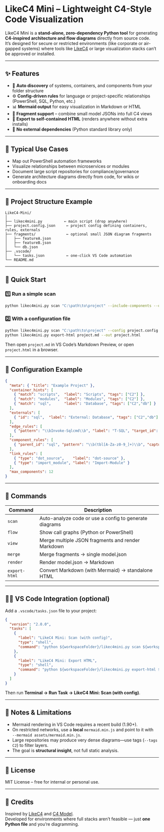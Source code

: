 # LikeC4 Mini – Lightweight C4-Style Code Visualization

LikeC4 Mini is a **stand-alone, zero-dependency Python tool** for generating **C4-inspired architecture and flow diagrams** directly from source code.  
It’s designed for secure or restricted environments (like corporate or air-gapped systems) where tools like [LikeC4](https://github.com/likec4/likec4) or large visualization stacks can’t be approved or installed.

---

## ✨ Features

- 🧠 **Auto discovery** of systems, containers, and components from your folder structure  
- ⚙️ **Config-driven rules** for language or project-specific relationships (PowerShell, SQL, Python, etc.)  
- 📊 **Mermaid output** for easy visualization in Markdown or HTML  
- 🔁 **Fragment support** – combine small model JSONs into full C4 views  
- 📄 **Export to self-contained HTML** (renders anywhere without extra installs)  
- 💬 **No external dependencies** (Python standard library only)

---

## 🧩 Typical Use Cases

- Map out PowerShell automation frameworks  
- Visualize relationships between microservices or modules  
- Document large script repositories for compliance/governance  
- Generate architecture diagrams directly from code, for wikis or onboarding docs

---

## 🧱 Project Structure Example

```
LikeC4-Mini/
│
├── likec4mini.py          ← main script (drop anywhere)
├── project.config.json     ← project config defining containers, rules, externals
├── fragments/              ← optional small JSON diagram fragments
│   ├── featureA.json
│   ├── featureB.json
│   └── db.json
├── .vscode/
│   └── tasks.json          ← one-click VS Code automation
└── README.md
```

---

## 🚀 Quick Start

### 1️⃣ Run a simple scan
```bash
python likec4mini.py scan "C:\path\to\project" --include-components --out diagrams.md
```

### 2️⃣ With a configuration file
```bash
python likec4mini.py scan "C:\path\to\project" --config project.config.json --include-components --out project.md
python likec4mini.py export-html project.md --out project.html
```
Then open `project.md` in VS Code’s Markdown Preview, or open `project.html` in a browser.

---

## 🧰 Configuration Example

```json
{
  "meta": { "title": "Example Project" },
  "container_hints": [
    { "match": "scripts",  "label": "Scripts", "tags": ["C2"] },
    { "match": "modules",  "label": "Modules", "tags": ["C2"] },
    { "match": "sql",      "label": "Database", "tags": ["C2","db"] }
  ],
  "externals": [
    { "id": "sql",  "label": "External: Database", "tags": ["C2","db"] }
  ],
  "edge_rules": [
    { "pattern": "\\bInvoke-Sqlcmd\\b", "label": "T-SQL", "target_id": "sql", "tags": ["db"], "file_exts": [".ps1", ".psm1"] }
  ],
  "component_rules": [
    { "parent_id": "sql", "pattern": "\\b(tbl[A-Za-z0-9_]+)\\b", "capture_group": 1, "max": 25, "tags": ["db"] }
  ],
  "link_rules": [
    { "type": "dot_source",    "label": "dot-source" },
    { "type": "import_module", "label": "Import-Module" }
  ],
  "max_components": 12
}
```

---

## 🧮 Commands

| Command | Description |
|----------|--------------|
| `scan` | Auto-analyze code or use a config to generate diagrams |
| `flow` | Show call graphs (Python or PowerShell) |
| `view` | Merge multiple JSON fragments and render Markdown |
| `merge` | Merge fragments → single model.json |
| `render` | Render model.json → Markdown |
| `export-html` | Convert Markdown (with Mermaid) → standalone HTML |

---

## 🧑‍💻 VS Code Integration (optional)

Add a `.vscode/tasks.json` file to your project:

```json
{
  "version": "2.0.0",
  "tasks": [
    {
      "label": "LikeC4 Mini: Scan (with config)",
      "type": "shell",
      "command": "python ${workspaceFolder}/likec4mini.py scan ${workspaceFolder} --config ${workspaceFolder}/project.config.json --include-components --out project.md"
    },
    {
      "label": "LikeC4 Mini: Export HTML",
      "type": "shell",
      "command": "python ${workspaceFolder}/likec4mini.py export-html ${workspaceFolder}/project.md --out ${workspaceFolder}/project.html"
    }
  ]
}
```
Then run **Terminal → Run Task → LikeC4 Mini: Scan (with config)**.

---

## 🧠 Notes & Limitations

- Mermaid rendering in VS Code requires a recent build (1.90+).  
- On restricted networks, use a **local** `mermaid.min.js` and point to it with  
  `--mermaid assets/mermaid.min.js`.  
- Large repositories may produce very dense diagrams—use tags (`--tags C2`) to filter layers.  
- The goal is **structural insight**, not full static analysis.

---

## 🧾 License

MIT License – free for internal or personal use.

---

## 💬 Credits

Inspired by [LikeC4](https://github.com/likec4/likec4) and [C4 Model](https://c4model.com).  
Developed for environments where full stacks aren’t feasible — just **one Python file** and you’re diagramming.
